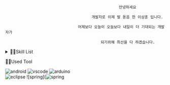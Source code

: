 
                                                      안녕하세요

                                          개발자로 이제 발 돋음 한 이상훈 입니다.

                                    어제보다 오늘이 오늘보다 내일이 더 기대되는 개발자가
                                      
                                              되기위해 최선을 다 하겠습니다.

<details>
<summary>
🧑‍💻Skill List  
</summary>
![html5](https://img.shields.io/badge/HTML5-E34F26?style=for-the-badge&logo=html5&logoColor=white) ![css3](https://img.shields.io/badge/CSS3-1572B6?style=for-the-badge&logo=css3&logoColor=white) ![bootstrap](https://img.shields.io/badge/Bootstrap-563D7C?style=for-the-badge&logo=bootstrap&logoColor=white)
<br>
![java](https://img.shields.io/badge/Java-ED8B00?style=for-the-badge&logo=openjdk&logoColor=white) ![javascript](https://img.shields.io/badge/JavaScript-F7DF1E?style=for-the-badge&logo=JavaScript&logoColor=white) ![jquery](https://img.shields.io/badge/jQuery-0769AD?style=for-the-badge&logo=jquery&logoColor=white) ![spring](https://img.shields.io/badge/Spring-6DB33F?style=for-the-badge&logo=spring&logoColor=white)
<br>
![c++](https://img.shields.io/badge/C%2B%2B-00599C?style=for-the-badge&logo=c%2B%2B&logoColor=white) ![python](https://img.shields.io/badge/Python-14354C?style=for-the-badge&logo=python&logoColor=white) ![oracleDB](https://img.shields.io/badge/Oracle-F80000?style=for-the-badge&logo=oracle&logoColor=black)
  <br>
  ![android](https://img.shields.io/badge/Android-3DDC84?style=for-the-badge&logo=android&logoColor=white) ![sqlite](https://img.shields.io/badge/SQLite-07405E?style=for-the-badge&logo=sqlite&logoColor=white)
</details>

👨‍💻Used Tool

![android](https://img.shields.io/badge/Android_Studio-3DDC84?style=for-the-badge&logo=android-studio&logoColor=white) ![vscode](https://img.shields.io/badge/Visual_Studio_Code-0078D4?style=for-the-badge&logo=visual%20studio%20code&logoColor=white) ![arduino](https://img.shields.io/badge/Arduino_IDE-00979D?style=for-the-badge&logo=arduino&logoColor=white)
<br>
![eclipse](https://img.shields.io/badge/Eclipse-2C2255?style=for-the-badge&logo=eclipse&logoColor=white) ![spring](![spring](https://img.shields.io/badge/Spring-6DB33F?style=for-the-badge&logo=spring&logoColor=white)

